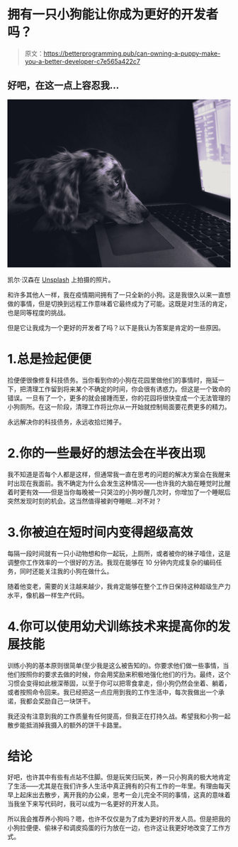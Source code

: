 # 拥有一只小狗能让你成为更好的开发者吗？

> 原文：<https://betterprogramming.pub/can-owning-a-puppy-make-you-a-better-developer-c7e565a422c7>

## 好吧，在这一点上容忍我…

![](img/c3e66ff0b9228bc5f1ad81834080a0d1.png)

凯尔·汉森在 [Unsplash](https://unsplash.com?utm_source=medium&utm_medium=referral) 上拍摄的照片。

和许多其他人一样，我在疫情期间拥有了一只全新的小狗。这是我很久以来一直想做的事情，但是切换到远程工作意味着它最终成为了可能。这既是对生活的肯定，也是同等程度的挑战。

但是它让我成为一个更好的开发者了吗？以下是我认为答案是肯定的一些原因。

# 1.总是捡起便便

捡便便很像修复科技债务。当你看到你的小狗在花园里做他们的事情时，拖延一下，把清理工作留到将来某个不确定的时间，你会很有诱惑力。但这是一个致命的错误。一旦有了一个，更多的就会接踵而至，你的花园将很快变成一个无法管理的小狗厕所。在这一阶段，清理工作将比你从一开始就控制局面要花费更多的精力。

永远解决你的科技债务，永远收拾烂摊子。

# 2.你的一些最好的想法会在半夜出现

我不知道是否每个人都是这样，但通常我一直在思考的问题的解决方案会在我醒来时出现在我面前。我不确定为什么会发生这种情况——也许我的大脑在睡觉时比醒着时更有效——但是当你每晚被一只哭泣的小狗吵醒几次时，你增加了一个睡眠后突然发现时刻的机会。这当然值得被剥夺睡眠…对不对？

# 3.你被迫在短时间内变得超级高效

每隔一段时间就有一只小动物想和你一起玩，上厕所，或者被你的袜子噎住，这是调整你工作效率的一个很好的方法。我现在能够在 10 分钟内完成复杂的编码任务，同时还能关注我的小狗在做什么。

随着他变老，需要的关注越来越少，我肯定能够在整个工作日保持这种超级生产力水平，像机器一样生产代码。

# 4.你可以使用幼犬训练技术来提高你的发展技能

训练小狗的基本原则很简单(至少我是这么被告知的)。你要求他们做一些事情，当他们按照你的要求去做的时候，你会用奖励来积极地强化他们的行为。最终，这个习惯会变得如此根深蒂固，以至于你可以把零食拿走，但小狗仍然会坐着、躺着，或者按照命令回来。我已经把这一点应用到我的工作生活中，每次我做出一个承诺，我都会奖励自己一块饼干。

我还没有注意到我的工作质量有任何提高，但我正在打持久战。希望我和小狗一起散步能抵消掉我摄入的额外的饼干卡路里。

# 结论

好吧，也许其中有些有点站不住脚。但是玩笑归玩笑，养一只小狗真的极大地肯定了生活——尤其是在我们许多人生活中真正拥有的只有工作的一年里。有理由每天早上起床出去散步，离开我的办公桌，思考一会儿完全不同的事情，这真的意味着当我坐下来写代码时，我可以成为一名更好的开发人员。

所以我会推荐养小狗吗？嗯，也许不仅仅是为了成为更好的开发人员。但是把我的小狗拉便便、偷袜子和调皮捣蛋的行为放在一边，也许这让我更好地改变了工作方式。